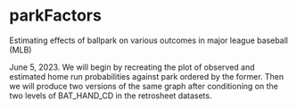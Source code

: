 # parkFactors
Estimating effects of ballpark on various outcomes in major league baseball (MLB)

June 5, 2023.  We will begin by recreating the plot of observed and estimated home run probabilities against park ordered by the former.  Then we will produce two versions of the same graph after conditioning on the two levels of BAT_HAND_CD in the retrosheet datasets.
